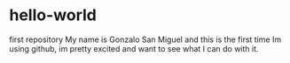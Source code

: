 # hello-world
first repository
My name is Gonzalo San Miguel and this is the first time Im using github, im pretty excited and want to see what I can do with it.

